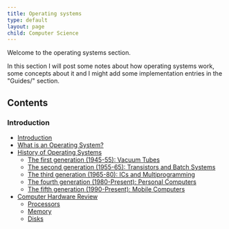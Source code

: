 ```yaml
---
title: Operating systems
type: default
layout: page
child: Computer Science
---
```


Welcome to the operating systems section.

In this section I will post some notes about how operating systems work, some
concepts about it and I might add some implementation entries in the "Guides/"
section.

## Contents

### Introduction

- [Introduction](/computer-science/os/intro/intro)
- [What is an Operating System?](/computer-science/os/intro/what-is)
- [History of Operating Systems](/computer-science/os/intro/history)
  - [The first generation (1945-55): Vacuum Tubes](/computer-science/os/intro/history/firstgen)
  - [The second generation (1955-65): Transistors and Batch Systems](/computer-science/os/intro/history/secondgen)
  - [The third generation (1965-80): ICs and Multiprogramming](/computer-science/os/intro/history/thirdgen)
  - [The fourth generation (1980-Present): Personal Computers](/computer-science/os/intro/history/fourthgen)
  - [The fifth generation (1990-Present): Mobile Computers](/computer-science/os/intro/history/fifthgen)
- [Computer Hardware Review](/computer-science/os/intro/hardware)<br>
  - [Processors](/computer-science/os/intro/hardware/processors)
  - [Memory](/computer-science/os/intro/hardware/memory)
  - [Disks](/computer-science/os/intro/hardware/disks)
